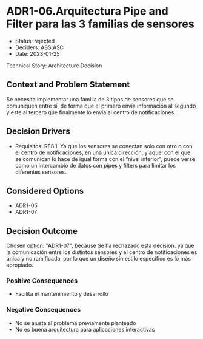 # ADR1-06.Arquitectura Pipe and Filter para las 3 familias de sensores

* Status: rejected
* Deciders: ASS,ASC
* Date: 2023-01-25

Technical Story: Architecture Decision

## Context and Problem Statement

Se necesita implementar una familia de 3 tipos de sensores que se comuniquen entre sí, de forma que el primero envía información al segundo y este al tercero que finalmente lo envía al centro de notificaciones.

## Decision Drivers

* Requisitos: RF8.1. Ya que los sensores se conectan solo con otro o con el centro de notificaciones, en una única dirección, y aquel con el que se comunican lo hace de igual forma con el “nivel inferior”, puede verse como un intercambio de datos con pipes y filters para limitar los diferentes sensores.

## Considered Options

* ADR1-05
* ADR1-07

## Decision Outcome

Chosen option: "ADR1-07", because Se ha rechazado esta decisión, ya que la comunicación entre los distintos sensores y el centro de notificaciones es única y no ramificada, por lo que un diseño sin estilo específico es lo más apropiado.

### Positive Consequences

* Facilita el mantenimiento y desarrollo

### Negative Consequences

* No se ajusta al problema previamente planteado
* No es buena arquitectura para aplicaciones interactivas
